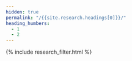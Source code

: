 ```yaml
---
hidden: true
permalink: "/{{site.research.headings[0]}}/"
heading_humbers:
  - 1
  - 2
---
```

{% include research_filter.html %}
